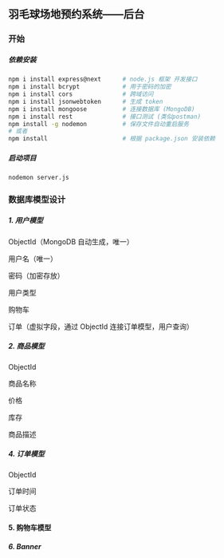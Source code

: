 ## 羽毛球场地预约系统——后台

### 开始

##### 依赖安装

```bash
npm i install express@next 		# node.js 框架 开发接口
npm i install bcrypt			# 用于密码的加密
npm i install cors				# 跨域访问
npm i install jsonwebtoken		# 生成 token
npm i install mongoose 			# 连接数据库 (MongoDB)
npm i install rest				# 接口测试 (类似postman)
npm install -g nodemon			# 保存文件自动重启服务
# 或者
npm install						# 根据 package.json 安装依赖
```

##### 启动项目

```bash
nodemon server.js
```

### 数据库模型设计

##### 1. 用户模型

ObjectId（MongoDB 自动生成，唯一）

用户名（唯一）

密码（加密存放）

用户类型

购物车

订单（虚拟字段，通过 ObjectId 连接订单模型，用户查询）

##### 2. 商品模型

ObjectId

商品名称

价格

库存

商品描述

##### 4. 订单模型

ObjectId

订单时间

订单状态

#### 5. 购物车模型

##### 6. Banner
